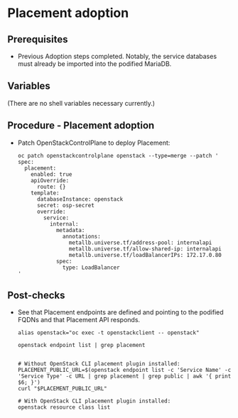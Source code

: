 # Placement adoption

## Prerequisites

* Previous Adoption steps completed. Notably, the service databases
  must already be imported into the podified MariaDB.

## Variables

(There are no shell variables necessary currently.)

## Procedure - Placement adoption

* Patch OpenStackControlPlane to deploy Placement:

  ```
  oc patch openstackcontrolplane openstack --type=merge --patch '
  spec:
    placement:
      enabled: true
      apiOverride:
        route: {}
      template:
        databaseInstance: openstack
        secret: osp-secret
        override:
          service:
            internal:
              metadata:
                annotations:
                  metallb.universe.tf/address-pool: internalapi
                  metallb.universe.tf/allow-shared-ip: internalapi
                  metallb.universe.tf/loadBalancerIPs: 172.17.0.80
              spec:
                type: LoadBalancer
  '
  ```

## Post-checks

* See that Placement endpoints are defined and pointing to the
  podified FQDNs and that Placement API responds.

  ```
  alias openstack="oc exec -t openstackclient -- openstack"

  openstack endpoint list | grep placement


  # Without OpenStack CLI placement plugin installed:
  PLACEMENT_PUBLIC_URL=$(openstack endpoint list -c 'Service Name' -c 'Service Type' -c URL | grep placement | grep public | awk '{ print $6; }')
  curl "$PLACEMENT_PUBLIC_URL"

  # With OpenStack CLI placement plugin installed:
  openstack resource class list
  ```
